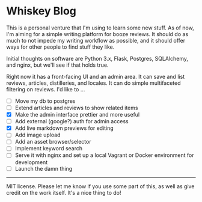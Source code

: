 # Whiskey Blog

This is a personal venture that I'm using to learn some new stuff. As of now, I'm aiming for a simple writing platform for booze reviews. It should do as much to not impede my writing workflow as possible, and it should offer ways for other people to find stuff they like.

Initial thoughts on software are Python 3.x, Flask, Postgres, SQLAlchemy, and nginx, but we'll see if that holds true.

Right now it has a front-facing UI and an admin area. It can save and list reviews, articles, distilleries, and locales. It can do simple multifaceted filtering on reviews. I'd like to …

- [ ] Move my db to postgres
- [ ] Extend articles and reviews to show related items
- [x] Make the admin interface prettier and more useful
- [ ] Add external (google?) auth for admin access
- [x] Add live markdown previews for editing
- [ ] Add image upload
- [ ] Add an asset browser/selector
- [ ] Implement keyword search
- [ ] Serve it with nginx and set up a local Vagrant or Docker environment for development
- [ ] Launch the damn thing

---

MIT license. Please let me know if you use some part of this, as well as give credit on the work itself. It's a nice thing to do!

